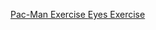 <a href="http://cforozco.github.io/Pac-man-Exercise"> Pac-Man Exercise </a>
<a href="http://cforozco.github.io/eyes"> Eyes Exercise </a>
